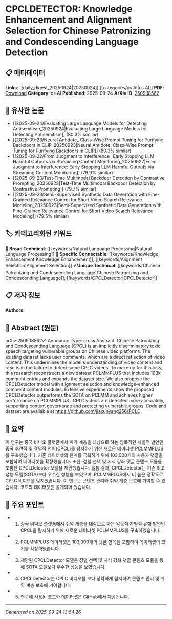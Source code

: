<!-- KEYWORD_LINKING_METADATA:
{
  "processed_timestamp": "2025-09-24T13:54:26.162599",
  "vocabulary_version": "1.0",
  "selected_keywords": [
    "Chinese Patronizing and Condescending Language",
    "CPCLDetector",
    "Natural Language Processing",
    "Knowledge Enhancement",
    "Alignment Selection"
  ],
  "rejected_keywords": [],
  "similarity_scores": {
    "Chinese Patronizing and Condescending Language": 0.88,
    "CPCLDetector": 0.92,
    "Natural Language Processing": 0.75,
    "Knowledge Enhancement": 0.85,
    "Alignment Selection": 0.8
  },
  "extraction_method": "AI_prompt_based",
  "budget_applied": true,
  "candidates_json": {
    "candidates": [
      {
        "surface": "Chinese Patronizing and Condescending Language",
        "canonical": "Chinese Patronizing and Condescending Language",
        "aliases": [
          "CPCL"
        ],
        "category": "unique_technical",
        "rationale": "This term is central to the paper's focus and represents a specific type of toxic speech relevant to the study.",
        "novelty_score": 0.85,
        "connectivity_score": 0.65,
        "specificity_score": 0.9,
        "link_intent_score": 0.88
      },
      {
        "surface": "CPCLDetector",
        "canonical": "CPCLDetector",
        "aliases": [],
        "category": "unique_technical",
        "rationale": "The CPCLDetector is a novel model introduced in the paper, crucial for detecting CPCL.",
        "novelty_score": 0.9,
        "connectivity_score": 0.7,
        "specificity_score": 0.85,
        "link_intent_score": 0.92
      },
      {
        "surface": "Natural Language Processing",
        "canonical": "Natural Language Processing",
        "aliases": [
          "NLP"
        ],
        "category": "broad_technical",
        "rationale": "NLP is a foundational technology underlying the detection of CPCL in the study.",
        "novelty_score": 0.3,
        "connectivity_score": 0.9,
        "specificity_score": 0.6,
        "link_intent_score": 0.75
      },
      {
        "surface": "Knowledge Enhancement",
        "canonical": "Knowledge Enhancement",
        "aliases": [],
        "category": "specific_connectable",
        "rationale": "Knowledge enhancement is a key component of the CPCLDetector, improving detection accuracy.",
        "novelty_score": 0.7,
        "connectivity_score": 0.8,
        "specificity_score": 0.75,
        "link_intent_score": 0.85
      },
      {
        "surface": "Alignment Selection",
        "canonical": "Alignment Selection",
        "aliases": [],
        "category": "specific_connectable",
        "rationale": "Alignment selection is a novel technique used in CPCLDetector to improve model performance.",
        "novelty_score": 0.65,
        "connectivity_score": 0.78,
        "specificity_score": 0.72,
        "link_intent_score": 0.8
      }
    ],
    "ban_list_suggestions": [
      "dataset",
      "model",
      "performance"
    ]
  },
  "decisions": [
    {
      "candidate_surface": "Chinese Patronizing and Condescending Language",
      "resolved_canonical": "Chinese Patronizing and Condescending Language",
      "decision": "linked",
      "scores": {
        "novelty": 0.85,
        "connectivity": 0.65,
        "specificity": 0.9,
        "link_intent": 0.88
      }
    },
    {
      "candidate_surface": "CPCLDetector",
      "resolved_canonical": "CPCLDetector",
      "decision": "linked",
      "scores": {
        "novelty": 0.9,
        "connectivity": 0.7,
        "specificity": 0.85,
        "link_intent": 0.92
      }
    },
    {
      "candidate_surface": "Natural Language Processing",
      "resolved_canonical": "Natural Language Processing",
      "decision": "linked",
      "scores": {
        "novelty": 0.3,
        "connectivity": 0.9,
        "specificity": 0.6,
        "link_intent": 0.75
      }
    },
    {
      "candidate_surface": "Knowledge Enhancement",
      "resolved_canonical": "Knowledge Enhancement",
      "decision": "linked",
      "scores": {
        "novelty": 0.7,
        "connectivity": 0.8,
        "specificity": 0.75,
        "link_intent": 0.85
      }
    },
    {
      "candidate_surface": "Alignment Selection",
      "resolved_canonical": "Alignment Selection",
      "decision": "linked",
      "scores": {
        "novelty": 0.65,
        "connectivity": 0.78,
        "specificity": 0.72,
        "link_intent": 0.8
      }
    }
  ]
}
-->

# CPCLDETECTOR: Knowledge Enhancement and Alignment Selection for Chinese Patronizing and Condescending Language Detection

## 📋 메타데이터

**Links**: [[daily_digest_20250924|20250924]] [[categories/cs.AI|cs.AI]]
**PDF**: [Download](https://arxiv.org/pdf/2509.18562.pdf)
**Category**: cs.AI
**Published**: 2025-09-24
**ArXiv ID**: [2509.18562](https://arxiv.org/abs/2509.18562)

## 🔗 유사한 논문
- [[2025-09-24/Evaluating Large Language Models for Detecting Antisemitism_20250924|Evaluating Large Language Models for Detecting Antisemitism]] (80.3% similar)
- [[2025-09-23/Neural Antidote_ Class-Wise Prompt Tuning for Purifying Backdoors in CLIP_20250923|Neural Antidote: Class-Wise Prompt Tuning for Purifying Backdoors in CLIP]] (80.3% similar)
- [[2025-09-22/From Judgment to Interference_ Early Stopping LLM Harmful Outputs via Streaming Content Monitoring_20250922|From Judgment to Interference: Early Stopping LLM Harmful Outputs via Streaming Content Monitoring]] (79.9% similar)
- [[2025-09-23/Test-Time Multimodal Backdoor Detection by Contrastive Prompting_20250923|Test-Time Multimodal Backdoor Detection by Contrastive Prompting]] (79.7% similar)
- [[2025-09-23/Semi-Supervised Synthetic Data Generation with Fine-Grained Relevance Control for Short Video Search Relevance Modeling_20250923|Semi-Supervised Synthetic Data Generation with Fine-Grained Relevance Control for Short Video Search Relevance Modeling]] (79.5% similar)

## 🏷️ 카테고리화된 키워드
**🧠 Broad Technical**: [[keywords/Natural Language Processing|Natural Language Processing]]
**🔗 Specific Connectable**: [[keywords/Knowledge Enhancement|Knowledge Enhancement]], [[keywords/Alignment Selection|Alignment Selection]]
**⚡ Unique Technical**: [[keywords/Chinese Patronizing and Condescending Language|Chinese Patronizing and Condescending Language]], [[keywords/CPCLDetector|CPCLDetector]]

## 📋 저자 정보

**Authors:** 

## 📄 Abstract (원문)

arXiv:2509.18562v1 Announce Type: cross 
Abstract: Chinese Patronizing and Condescending Language (CPCL) is an implicitly discriminatory toxic speech targeting vulnerable groups on Chinese video platforms. The existing dataset lacks user comments, which are a direct reflection of video content. This undermines the model's understanding of video content and results in the failure to detect some CPLC videos. To make up for this loss, this research reconstructs a new dataset PCLMMPLUS that includes 103k comment entries and expands the dataset size. We also propose the CPCLDetector model with alignment selection and knowledge-enhanced comment content modules. Extensive experiments show the proposed CPCLDetector outperforms the SOTA on PCLMM and achieves higher performance on PCLMMPLUS . CPLC videos are detected more accurately, supporting content governance and protecting vulnerable groups. Code and dataset are available at https://github.com/jiaxunyang256/PCLD.

## 📝 요약

이 연구는 중국 비디오 플랫폼에서 취약 계층을 대상으로 하는 암묵적인 차별적 발언인 중국 후견적 및 경멸적 언어(CPCL)를 탐지하기 위한 새로운 데이터셋 PCLMMPLUS를 구축했습니다. 기존 데이터셋의 한계를 극복하기 위해 103,000개의 사용자 댓글을 포함하여 데이터셋을 확장했습니다. 또한, 정렬 선택 및 지식 강화 댓글 콘텐츠 모듈을 포함한 CPCLDetector 모델을 제안했습니다. 실험 결과, CPCLDetector는 기존 최고 성능 모델(SOTA)보다 우수한 성능을 보였으며, PCLMMPLUS에서 더 높은 정확도로 CPLC 비디오를 탐지했습니다. 이 연구는 콘텐츠 관리와 취약 계층 보호에 기여할 수 있습니다. 코드와 데이터셋은 공개되어 있습니다.

## 🎯 주요 포인트

- 1. 중국 비디오 플랫폼에서 취약 계층을 대상으로 하는 암묵적 차별적 유해 발언인 CPCL을 탐지하기 위해 새로운 데이터셋 PCLMMPLUS를 구축하였습니다.
- 2. PCLMMPLUS 데이터셋은 103,000개의 댓글 항목을 포함하여 데이터셋의 크기를 확장하였습니다.
- 3. 제안된 CPCLDetector 모델은 정렬 선택 및 지식 강화 댓글 콘텐츠 모듈을 통해 SOTA 모델보다 우수한 성능을 보였습니다.
- 4. CPCLDetector는 CPLC 비디오를 보다 정확하게 탐지하여 콘텐츠 관리 및 취약 계층 보호에 기여합니다.
- 5. 연구에 사용된 코드와 데이터셋은 GitHub에서 제공됩니다.


---

*Generated on 2025-09-24 13:54:26*